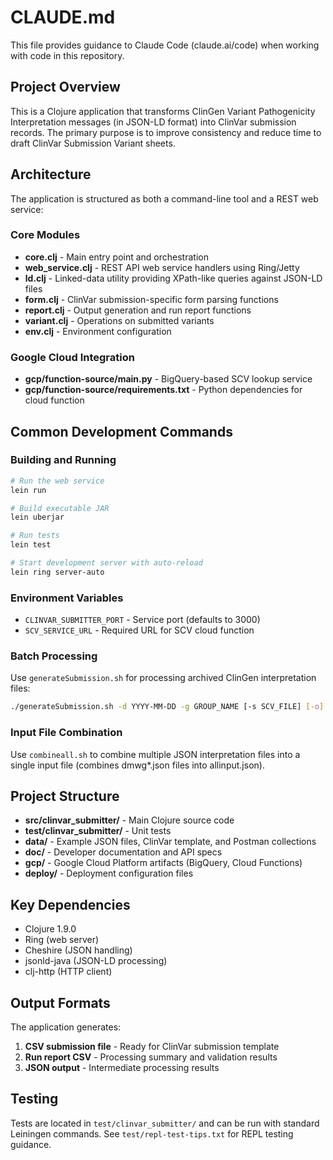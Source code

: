 # CLAUDE.md

This file provides guidance to Claude Code (claude.ai/code) when working with code in this repository.

## Project Overview

This is a Clojure application that transforms ClinGen Variant Pathogenicity Interpretation messages (in JSON-LD format) into ClinVar submission records. The primary purpose is to improve consistency and reduce time to draft ClinVar Submission Variant sheets.

## Architecture

The application is structured as both a command-line tool and a REST web service:

### Core Modules
- **core.clj** - Main entry point and orchestration 
- **web_service.clj** - REST API web service handlers using Ring/Jetty
- **ld.clj** - Linked-data utility providing XPath-like queries against JSON-LD files
- **form.clj** - ClinVar submission-specific form parsing functions
- **report.clj** - Output generation and run report functions  
- **variant.clj** - Operations on submitted variants
- **env.clj** - Environment configuration

### Google Cloud Integration
- **gcp/function-source/main.py** - BigQuery-based SCV lookup service
- **gcp/function-source/requirements.txt** - Python dependencies for cloud function

## Common Development Commands

### Building and Running
```bash
# Run the web service
lein run

# Build executable JAR
lein uberjar

# Run tests
lein test

# Start development server with auto-reload
lein ring server-auto
```

### Environment Variables
- `CLINVAR_SUBMITTER_PORT` - Service port (defaults to 3000)
- `SCV_SERVICE_URL` - Required URL for SCV cloud function

### Batch Processing
Use `generateSubmission.sh` for processing archived ClinGen interpretation files:
```bash
./generateSubmission.sh -d YYYY-MM-DD -g GROUP_NAME [-s SCV_FILE] [-o]
```

### Input File Combination
Use `combineall.sh` to combine multiple JSON interpretation files into a single input file (combines dmwg*.json files into allinput.json).

## Project Structure

- **src/clinvar_submitter/** - Main Clojure source code
- **test/clinvar_submitter/** - Unit tests  
- **data/** - Example JSON files, ClinVar template, and Postman collections
- **doc/** - Developer documentation and API specs
- **gcp/** - Google Cloud Platform artifacts (BigQuery, Cloud Functions)
- **deploy/** - Deployment configuration files

## Key Dependencies

- Clojure 1.9.0
- Ring (web server)
- Cheshire (JSON handling)
- jsonld-java (JSON-LD processing)
- clj-http (HTTP client)

## Output Formats

The application generates:
1. **CSV submission file** - Ready for ClinVar submission template
2. **Run report CSV** - Processing summary and validation results
3. **JSON output** - Intermediate processing results

## Testing

Tests are located in `test/clinvar_submitter/` and can be run with standard Leiningen commands. See `test/repl-test-tips.txt` for REPL testing guidance.